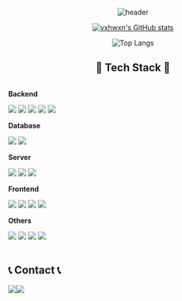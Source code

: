 <div align="center">
  
  ![header](https://capsule-render.vercel.app/api?type=rounded&color=timeGradient&text=Welcome%20to%20yxhwxn's%20GitHub%20👋&animation=twinkling&fontSize=40&fontAlignY=50&fontAlign=50&height=150)
  
  [![yxhwxn's GitHub stats](https://github-readme-stats.vercel.app/api?username=yxhwxn&hide=stars&theme=tokyonight)](https://github.com/anuraghazra/github-readme-stats)
  
  ![Top Langs](https://github-readme-stats.vercel.app/api/top-langs/?username=yxhwxn&layout=compact&theme=tokyonight)
  
  ## 🔨 Tech Stack 🔨
  <div style="display:flex; flex-direction:column; align-items:flex-start;">
      <!-- Backend -->
      <p><strong>Backend</strong></p>
      <div>
            <img src="https://img.shields.io/badge/JAVA-yellow?style=flat-square&logo=JavaScript&logoColor=white"/></a>
            <img src="https://img.shields.io/badge/Spring-success?style=flat-square&logo=Spring&logoColor=white"/></a>
            <img src="https://img.shields.io/badge/SpringBoot-success?style=flat-square&logo=Spring&logoColor=white"/></a>
            <img src="https://img.shields.io/badge/MySQL-yellow?style=flat-square&logo=MySQL&logoColor=white"/></a>
            <img src="https://img.shields.io/badge/aws-orange?style=flat-square&logo=Amazon AWS&logoColor=white"/></a>
      </div>
      <!-- Database -->
      <p><strong>Database</strong></p>
      <div>
          <img src="https://img.shields.io/badge/oracle-F80000?style=for-the-badge&logo=oracle&logoColor=white"> 
          <img src="https://img.shields.io/badge/mysql-4479A1?style=for-the-badge&logo=mysql&logoColor=white"> 
      </div>
      <!-- Server -->
      <p><strong>Server</strong></p>
      <div>
          <img src="https://img.shields.io/badge/Nginx-269539?style=for-the-badge&logo=nginx&logoColor=white">
          <img src="https://img.shields.io/badge/apache tomcat-F8DC75?style=for-the-badge&logo=apachetomcat&logoColor=black">
          <img src="https://img.shields.io/badge/Amazon AWS-232F3E?style=for-the-badge&logo=amazon aws&logoColor=white"> 
      </div>
      <!-- Frontend -->
      <p><strong>Frontend</strong></p>
      <div>
          <img src="https://img.shields.io/badge/html5-E34F26?style=flat-square&logo=html5&logoColor=white"> 
          <img src="https://img.shields.io/badge/css-1572B6?style=flat-square&logo=css3&logoColor=white"> 
          <img src="https://img.shields.io/badge/javascript-F7DF1E?style=flat-square&logo=javascript&logoColor=black"> 
          <img src="https://img.shields.io/badge/React-61DAFB?style=flat-square&logo=react&logoColor=white">
      </div>
      <!-- Others -->
      <p><strong>Others</strong></p>
      <div>
          <img src="https://img.shields.io/badge/Git-F05032?style=flat-square&logo=git&logoColor=white">
          <img src="https://img.shields.io/badge/GitHub-181717?style=flat-square&logo=github&logoColor=white">
          <img src="https://img.shields.io/badge/Notion-000000?style=flat-square&logo=notion&logoColor=white">
          <img src="https://img.shields.io/badge/Slack-4A154B?style=flat-square&logo=slack&logoColor=white">
      </div><br>

  ## 📞 Contact 📞
  <div style="display:flex; flex-direction:row;">
    <a href="yuhwan9819@gmail.com">
      <img src="https://img.shields.io/badge/Gmail-EA4335?style=for-the-badge&logo=Gmail&logoColor=white"> 
    </a>
    <a href="https://www.instagram.com/hwangyxhwxn">
      <img src="https://img.shields.io/badge/Instagram-E4405F?style=for-the-badge&logo=Instagram&logoColor=white"> 
    </a>
  </div><br>
</div>
</div>
